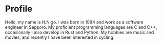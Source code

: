 # Profile

Hello, my name is H.Nigo. I was born in 1984 and work as a software engineer in Sapporo. 
My proficient programming languages are C and C++, occasionally I also develop in Rust and Python.
My hobbies are music and movies, and recently I have been interested in cycling.
